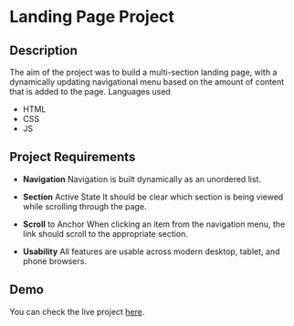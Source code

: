 # Landing Page Project

## Description

The aim of the project was to build a multi-section landing page, with a dynamically updating navigational menu based on the amount of content that is added to the page. Languages used

- HTML
- CSS
- JS

## Project Requirements

- **Navigation** Navigation is built dynamically as an unordered list.

- **Section** Active State It should be clear which section is being viewed while scrolling through the page.

- **Scroll** to Anchor When clicking an item from the navigation menu, the link should scroll to the appropriate section.

- **Usability** All features are usable across modern desktop, tablet, and phone browsers.

## Demo

You can check the live project <a href="https://aanmeba.github.io/udacity-landing-page/" target="_blank">here</a>.
